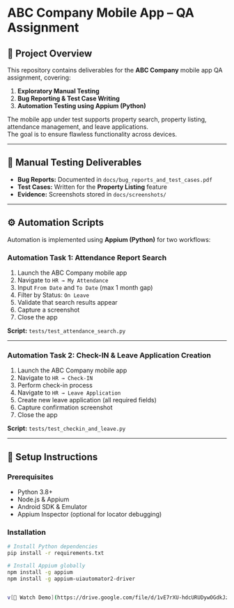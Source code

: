 # ABC Company Mobile App – QA Assignment

## 📌 Project Overview
This repository contains deliverables for the **ABC Company** mobile app QA assignment, covering:
1. **Exploratory Manual Testing**
2. **Bug Reporting & Test Case Writing**
3. **Automation Testing using Appium (Python)**

The mobile app under test supports property search, property listing, attendance management, and leave applications.  
The goal is to ensure flawless functionality across devices.


---

## 🧪 Manual Testing Deliverables
- **Bug Reports:** Documented in `docs/bug_reports_and_test_cases.pdf`
- **Test Cases:** Written for the **Property Listing** feature
- **Evidence:** Screenshots stored in `docs/screenshots/`

---

## ⚙️ Automation Scripts
Automation is implemented using **Appium (Python)** for two workflows:

### **Automation Task 1: Attendance Report Search**
1. Launch the ABC Company mobile app
2. Navigate to `HR → My Attendance`
3. Input `From Date` and `To Date` (max 1 month gap)
4. Filter by Status: `On Leave`
5. Validate that search results appear
6. Capture a screenshot
7. Close the app

**Script:** `tests/test_attendance_search.py`

---

### **Automation Task 2: Check-IN & Leave Application Creation**
1. Launch the ABC Company mobile app
2. Navigate to `HR → Check-IN`
3. Perform check-in process
4. Navigate to `HR → Leave Application`
5. Create new leave application (all required fields)
6. Capture confirmation screenshot
7. Close the app

**Script:** `tests/test_checkin_and_leave.py`

---

## 🔧 Setup Instructions

### **Prerequisites**
- Python 3.8+
- Node.js & Appium
- Android SDK & Emulator
- Appium Inspector (optional for locator debugging)

### **Installation**
```bash
# Install Python dependencies
pip install -r requirements.txt

# Install Appium globally
npm install -g appium
npm install -g appium-uiautomator2-driver


v[🎥 Watch Demo](https://drive.google.com/file/d/1vE7rXU-hdcURUDywOGdkJz_haSOJwtbX/view?usp=sharing)
